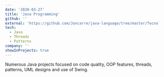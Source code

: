 ```yaml
---
date: '2020-03-27'
title: 'Java Programming'
github: ''
external: 'https://github.com/Joncarre/java-language/tree/master/Tecnolog%C3%ADa%20de%20la%20Programaci%C3%B3n'
tech:
  - Java
  - Threads
  - Patterns
company: ''
showInProjects: true
---
```


Numerous Java projects focused on code quality, OOP features, threads, patterns, UML designs and use of Swing.
